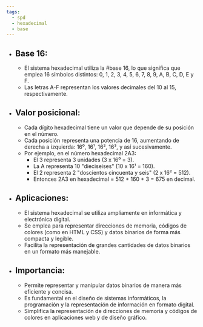 ```yaml
---
tags:
  - spd
  - hexadecimal
  - base
---
```



- ## **Base 16:**
    
    - El sistema hexadecimal utiliza la #base 16, lo que significa que emplea 16 símbolos distintos: 0, 1, 2, 3, 4, 5, 6, 7, 8, 9, A, B, C, D, E y F.
    - Las letras A-F representan los valores decimales del 10 al 15, respectivamente.
- ## **Valor posicional:**
    
    - Cada dígito hexadecimal tiene un valor que depende de su posición en el número.
    - Cada posición representa una potencia de 16, aumentando de derecha a izquierda: 16⁰, 16¹, 16², 16³, y así sucesivamente.
    - Por ejemplo, en el número hexadecimal 2A3:
        - El 3 representa 3 unidades (3 x 16⁰ = 3).
        - La A representa 10 "dieciseises" (10 x 16¹ = 160).
        - El 2 representa 2 "doscientos cincuenta y seis" (2 x 16² = 512).
        - Entonces 2A3 en hexadecimal = 512 + 160 + 3 = 675 en decimal.
- ## **Aplicaciones:**
    
    - El sistema hexadecimal se utiliza ampliamente en informática y electrónica digital.
    - Se emplea para representar direcciones de memoria, códigos de colores (como en HTML y CSS) y datos binarios de forma más compacta y legible.
    - Facilita la representación de grandes cantidades de datos binarios en un formato más manejable.
- ## **Importancia:**
    
    - Permite representar y manipular datos binarios de manera más eficiente y concisa.
    - Es fundamental en el diseño de sistemas informáticos, la programación y la representación de información en formato digital.
    - Simplifica la representación de direcciones de memoria y códigos de colores en aplicaciones web y de diseño gráfico.